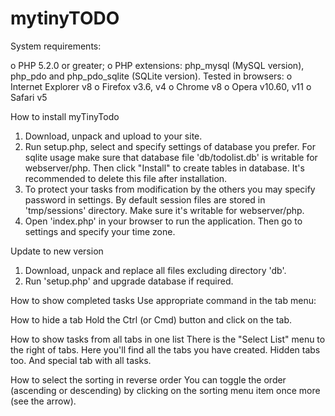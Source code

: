 # mytinyTODO

System requirements: 

o	PHP 5.2.0 or greater;
o	PHP extensions: php_mysql (MySQL version), php_pdo and php_pdo_sqlite (SQLite version).
Tested in browsers:
o	Internet Explorer v8
o	Firefox v3.6, v4
o	Chrome v8
o	Opera v10.60, v11
o	Safari v5


How to install myTinyTodo
1.	Download, unpack and upload to your site.
2.	Run setup.php, select and specify settings of database you prefer. For sqlite usage make sure that database file 'db/todolist.db' is writable for webserver/php.
Then click "Install" to create tables in database. It's recommended to delete this file after installation.
3.	To protect your tasks from modification by the others you may specify password in settings.
By default session files are stored in 'tmp/sessions' directory. Make sure it's writable for webserver/php.
4.	Open 'index.php' in your browser to run the application. Then go to settings and specify your time zone.


Update to new version
1.	Download, unpack and replace all files excluding directory 'db'.
2.	Run 'setup.php' and upgrade database if required.



How to show completed tasks
Use appropriate command in the tab menu:
  

How to hide a tab
Hold the Ctrl (or Cmd) button and click on the tab.


How to show tasks from all tabs in one list
There is the "Select List" menu to the right of tabs. Here you'll find all the tabs you have created. Hidden tabs too. And special tab with all tasks.
  

How to select the sorting in reverse order
You can toggle the order (ascending or descending) by clicking on the sorting menu item once more (see the arrow).

